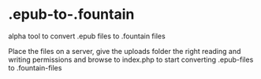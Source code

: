 # .epub-to-.fountain
alpha tool to convert .epub files to .fountain files


Place the files on a server, give the uploads folder the right reading and writing permissions and browse to index.php to start converting .epub-files to .fountain-files
